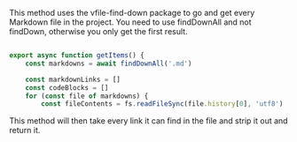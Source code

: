 
This method uses the vfile-find-down package to go and get every Markdown file in the project.
You need to use findDownAll and not findDown, otherwise you only get the first result.
    
``` javascript @freshdoc ./freshdoc-lib.mjs:20-27

export async function getItems() {
    const markdowns = await findDownAll('.md')

    const markdownLinks = []
    const codeBlocks = []
    for (const file of markdowns) {
        const fileContents = fs.readFileSync(file.history[0], 'utf8')
```

This method will then take every link it can find in the file and strip it out and return it.
